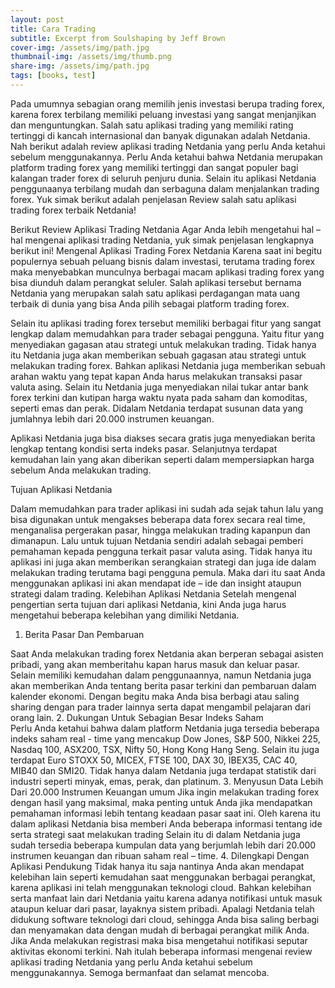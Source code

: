```yaml
---
layout: post
title: Cara Trading
subtitle: Excerpt from Soulshaping by Jeff Brown
cover-img: /assets/img/path.jpg
thumbnail-img: /assets/img/thumb.png
share-img: /assets/img/path.jpg
tags: [books, test]
---
```


Pada umumnya sebagian orang memilih jenis investasi berupa trading forex, karena forex terbilang memiliki peluang investasi yang sangat menjanjikan dan menguntungkan. Salah satu aplikasi trading yang memiliki rating tertinggi di kancah internasional dan banyak digunakan adalah Netdania. Nah berikut adalah review aplikasi trading Netdania yang perlu Anda ketahui sebelum menggunakannya. 
Perlu Anda ketahui bahwa Netdania merupakan platform trading forex yang memiliki tertinggi dan sangat populer bagi kalangan trader forex di seluruh penjuru dunia. Selain itu aplikasi Netdania penggunaanya terbilang mudah dan serbaguna dalam menjalankan trading forex. Yuk simak berikut adalah penjelasan Review salah satu aplikasi trading forex terbaik Netdania!



Berikut Review Aplikasi Trading Netdania
Agar Anda lebih mengetahui hal – hal mengenai aplikasi trading Netdania, yuk simak penjelasan lengkapnya berikut ini!
Mengenal Aplikasi Trading Forex Netdania 
Karena saat ini begitu populernya sebuah peluang bisnis dalam investasi, terutama trading forex maka menyebabkan munculnya berbagai macam aplikasi trading forex yang bisa diunduh dalam perangkat seluler. Salah aplikasi tersebut bernama Netdania yang merupakan salah satu aplikasi perdagangan mata uang terbaik di dunia yang bisa Anda pilih sebagai platform trading forex. 

Selain itu aplikasi trading forex tersebut memiliki berbagai fitur yang sangat lengkap dalam memudahkan para trader sebagai pengguna. Yaitu fitur yang menyediakan gagasan atau strategi untuk melakukan trading. Tidak hanya itu Netdania juga akan memberikan sebuah gagasan atau strategi untuk melakukan trading forex. 
Bahkan aplikasi Netdania juga memberikan sebuah arahan waktu yang tepat kapan Anda harus melakukan transaksi pasar valuta asing. Selain itu Netdania juga menyediakan nilai tukar antar bank forex terkini dan kutipan harga waktu nyata pada saham dan komoditas, seperti emas dan perak. Didalam Netdania terdapat susunan data yang jumlahnya lebih dari 20.000 instrumen keuangan. 

Aplikasi Netdania juga bisa diakses secara gratis juga menyediakan berita lengkap tentang kondisi serta indeks pasar. Selanjutnya terdapat kemudahan lain yang akan diberikan seperti dalam mempersiapkan harga sebelum Anda melakukan trading. 

Tujuan Aplikasi Netdania

Dalam memudahkan para trader aplikasi ini sudah ada sejak tahun lalu yang bisa digunakan untuk mengakses beberapa data forex secara real time, menganalisa pergerakan pasar, hingga melakukan trading kapanpun dan dimanapun. 
Lalu untuk tujuan Netdania sendiri adalah sebagai pemberi pemahaman kepada pengguna terkait pasar valuta asing. Tidak hanya itu aplikasi ini juga akan memberikan serangkaian strategi dan juga ide dalam melakukan trading terutama bagi pengguna pemula. Maka dari itu saat Anda menggunakan aplikasi ini akan mendapat ide – ide dan insight ataupun strategi dalam trading. 
Kelebihan Aplikasi Netdania
Setelah mengenal pengertian serta tujuan dari aplikasi Netdania, kini Anda juga harus mengetahui beberapa kelebihan yang dimiliki Netdania. 

1.	Berita Pasar Dan Pembaruan

Saat Anda melakukan trading forex Netdania akan berperan sebagai asisten pribadi, yang akan memberitahu kapan harus masuk dan keluar pasar. Selain memiliki kemudahan dalam penggunaannya, namun Netdania juga akan memberikan Anda tentang berita pasar terkini dan pembaruan dalam kalender ekonomi. 
Dengan begitu maka Anda bisa berbagi atau saling sharing dengan para trader lainnya serta dapat mengambil pelajaran dari orang lain. 
2.	Dukungan Untuk Sebagian Besar Indeks Saham  
Perlu Anda ketahui bahwa dalam platform Netdania  juga tersedia beberapa indeks saham real  - time yang mencakup Dow Jones, S&P 500, Nikkei 225, Nasdaq 100, ASX200, TSX, Nifty 50, Hong Kong Hang Seng. Selain itu juga terdapat Euro STOXX 50, MICEX, FTSE 100, DAX 30, IBEX35, CAC 40, MIB40 dan SMI20. 
Tidak hanya dalam Netdania juga terdapat statistik dari industri seperti minyak, emas, perak, dan platinum. 
3.	Menyusun Data Lebih Dari 20.000 Instrumen Keuangan umum
Jika ingin melakukan trading forex  dengan hasil yang maksimal, maka penting untuk Anda jika mendapatkan pemahaman informasi lebih tentang keadaan pasar saat ini. Oleh karena itu dalam aplikasi Netdania bisa memberi Anda beberapa informasi tentang ide serta strategi saat melakukan trading 
Selain itu di dalam Netdania juga sudah tersedia beberapa kumpulan data yang berjumlah lebih dari 20.000 instrumen keuangan dan ribuan saham real – time. 
4.	Dilengkapi Dengan Aplikasi Pendukung
Tidak hanya itu saja nantinya Anda akan mendapat kelebihan lain seperti kemudahan saat menggunakan berbagai perangkat, karena aplikasi ini telah menggunakan teknologi cloud. Bahkan kelebihan serta manfaat lain dari Netdania yaitu karena adanya notifikasi untuk masuk ataupun keluar dari pasar, layaknya sistem pribadi. 
Apalagi Netdania telah didukung software teknologi dari cloud, sehingga Anda bisa saling berbagi dan menyamakan data dengan mudah di berbagai perangkat milik Anda. Jika Anda melakukan registrasi maka bisa mengetahui notifikasi seputar aktivitas ekonomi terkini. 
Nah itulah beberapa informasi mengenai review aplikasi trading Netdania yang perlu Anda ketahui sebelum menggunakannya. Semoga bermanfaat dan selamat mencoba. 

